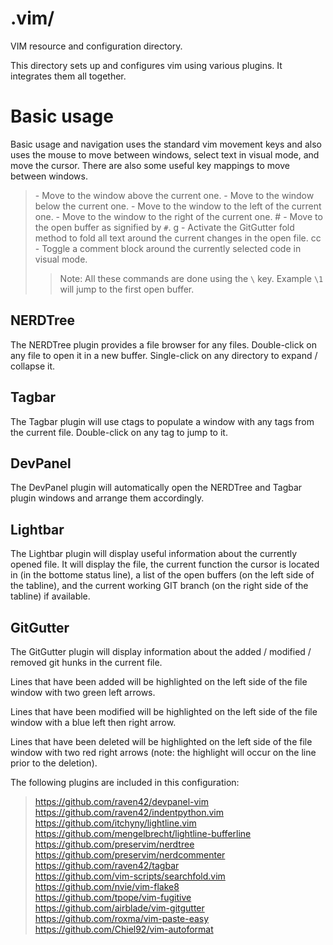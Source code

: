 # .vim/
VIM resource and configuration directory.

This directory sets up and configures vim using various plugins. It integrates them all together.

# Basic usage
Basic usage and navigation uses the standard vim movement keys and also uses the mouse to move between windows, select text in visual mode, and move the cursor. There are also some useful key mappings to move between windows.
> <Ctrl-Up> - Move to the window above the current one.
> <Ctrl-Down> - Move to the window below the current one.
> <Ctrl-Left> - Move to the window to the left of the current one.
> <Ctrl-Right> - Move to the window to the right of the current one.
> <Leader># - Move to the open buffer as signified by `#`.
> <Leader>g - Activate the GitGutter fold method to fold all text around the current changes in the open file.
> <Leader>cc - Toggle a comment block around the currently selected code in visual mode.
>> Note: All these <Leader> commands are done using the `\` key. Example `\1` will jump to the first open buffer.

## NERDTree
The NERDTree plugin provides a file browser for any files. Double-click on any file to open it in a new buffer. Single-click on any directory to expand / collapse it.

## Tagbar
The Tagbar plugin will use ctags to populate a window with any tags from the current file. Double-click on any tag to jump to it.

## DevPanel
The DevPanel plugin will automatically open the NERDTree and Tagbar plugin windows and arrange them accordingly.

## Lightbar
The Lightbar plugin will display useful information about the currently opened file. It will display the file, the current function the cursor is located in (in the bottome status line), a list of the open buffers (on the left side of the tabline), and the current working GIT branch (on the right side of the tabline) if available.

## GitGutter
The GitGutter plugin will display information about the added / modified / removed git hunks in the current file.

Lines that have been added will be highlighted on the left side of the file window with two green left arrows.

Lines that have been modified will be highlighted on the left side of the file window with a blue left then right arrow.

Lines that have been deleted will be highlighted on the left side of the file window with two red right arrows (note: the highlight will occur on the line prior to the deletion).

The following plugins are included in this configuration:
> <https://github.com/raven42/devpanel-vim>  
> <https://github.com/raven42/indentpython.vim>  
> <https://github.com/itchyny/lightline.vim>  
> <https://github.com/mengelbrecht/lightline-bufferline>  
> <https://github.com/preservim/nerdtree>  
> <https://github.com/preservim/nerdcommenter>  
> <https://github.com/raven42/tagbar>  
> <https://github.com/vim-scripts/searchfold.vim>  
> <https://github.com/nvie/vim-flake8>  
> <https://github.com/tpope/vim-fugitive>  
> <https://github.com/airblade/vim-gitgutter>  
> <https://github.com/roxma/vim-paste-easy>  
> <https://github.com/Chiel92/vim-autoformat>  
